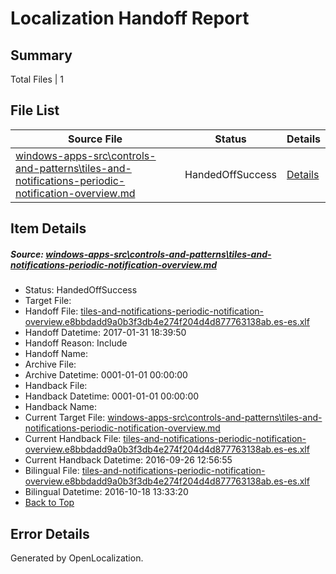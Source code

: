 # <a name='report-top'></a> Localization Handoff Report

## Summary
 Total Files | 1

## File List
 Source File | Status | Details 
 ----------- | ------ | ------- 
 [windows-apps-src\controls-and-patterns\tiles-and-notifications-periodic-notification-overview.md](https://cpubwin.visualstudio.com/windows-uwp/_git/windows-uwp/commit/63f96778e995a01ebdd87f9175dfc4ece7186ac1?path=windows-apps-src%2Fcontrols-and-patterns%2Ftiles-and-notifications-periodic-notification-overview.md&_a=contents) | HandedOffSuccess | [Details](#5110825f5136beff5a86c816a937c9a411ad5b8c2273)

## Item Details
##### <a name='5110825f5136beff5a86c816a937c9a411ad5b8c2273'></a> Source: [windows-apps-src\controls-and-patterns\tiles-and-notifications-periodic-notification-overview.md](https://cpubwin.visualstudio.com/windows-uwp/_git/windows-uwp/commit/63f96778e995a01ebdd87f9175dfc4ece7186ac1?path=windows-apps-src%2Fcontrols-and-patterns%2Ftiles-and-notifications-periodic-notification-overview.md&_a=contents)
* Status: HandedOffSuccess
* Target File: 
* Handoff File: [tiles-and-notifications-periodic-notification-overview.e8bbdadd9a0b3f3db4e274f204d4d877763138ab.es-es.xlf](https://cpubwin.visualstudio.com/windows-uwp/_git/WDCLib.handoff/commit/9e831a3917b4358716f92d442d5ebcc2d916949f?path=ol-handoff%2Fcpubwin%2Fwindows-uwp.es-es%2Fmaster%2Ftiles-and-notifications-periodic-notification-overview.e8bbdadd9a0b3f3db4e274f204d4d877763138ab.es-es.xlf&_a=contents)
* Handoff Datetime: 2017-01-31 18:39:50
* Handoff Reason: Include
* Handoff Name: 
* Archive File: 
* Archive Datetime: 0001-01-01 00:00:00
* Handback File: 
* Handback Datetime: 0001-01-01 00:00:00
* Handback Name: 
* Current Target File: [windows-apps-src\controls-and-patterns\tiles-and-notifications-periodic-notification-overview.md](https://cpubwin.visualstudio.com/windows-uwp/_git/windows-uwp.es-es/commit/b81726c307dcf4449e41c5f20b99107b8f5f0674?path=windows-apps-src%2Fcontrols-and-patterns%2Ftiles-and-notifications-periodic-notification-overview.md&_a=contents)
* Current Handback File: [tiles-and-notifications-periodic-notification-overview.e8bbdadd9a0b3f3db4e274f204d4d877763138ab.es-es.xlf](https://cpubwin.visualstudio.com/windows-uwp/_git/WDCLib.handback/commit/9d843656481f4607d37743442872c1044ab3d48e?path=ol-handback%2FMicrosoft%2Fwindows-apps.es-es%2Fmaster%2Ftiles-and-notifications-periodic-notification-overview.e8bbdadd9a0b3f3db4e274f204d4d877763138ab.es-es.xlf&_a=contents)
* Current Handback Datetime: 2016-09-26 12:56:55
* Bilingual File: [tiles-and-notifications-periodic-notification-overview.e8bbdadd9a0b3f3db4e274f204d4d877763138ab.es-es.xlf](https://cpubwin.visualstudio.com/windows-uwp/_git/WDCLib.handback/commit/9d843656481f4607d37743442872c1044ab3d48e?path=ol-handback%2FMicrosoft%2Fwindows-apps.es-es%2Fmaster%2Ftiles-and-notifications-periodic-notification-overview.e8bbdadd9a0b3f3db4e274f204d4d877763138ab.es-es.xlf&_a=contents)
* Bilingual Datetime: 2016-10-18 13:33:20
* [Back to Top](#report-top)


## Error Details

Generated by OpenLocalization.
